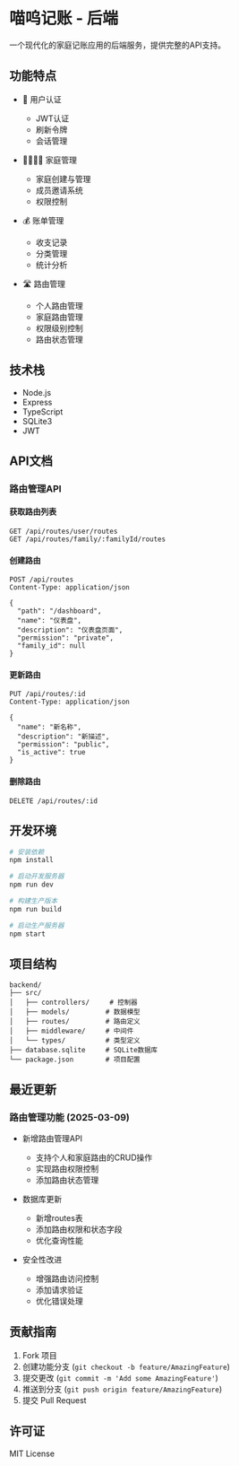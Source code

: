 # 喵呜记账 - 后端

一个现代化的家庭记账应用的后端服务，提供完整的API支持。

## 功能特点

- 🔑 用户认证
  - JWT认证
  - 刷新令牌
  - 会话管理

- 👨‍👩‍👧‍👦 家庭管理
  - 家庭创建与管理
  - 成员邀请系统
  - 权限控制

- 💰 账单管理
  - 收支记录
  - 分类管理
  - 统计分析

- 🛣️ 路由管理
  - 个人路由管理
  - 家庭路由管理
  - 权限级别控制
  - 路由状态管理

## 技术栈

- Node.js
- Express
- TypeScript
- SQLite3
- JWT

## API文档

### 路由管理API

#### 获取路由列表

```http
GET /api/routes/user/routes
GET /api/routes/family/:familyId/routes
```

#### 创建路由

```http
POST /api/routes
Content-Type: application/json

{
  "path": "/dashboard",
  "name": "仪表盘",
  "description": "仪表盘页面",
  "permission": "private",
  "family_id": null
}
```

#### 更新路由

```http
PUT /api/routes/:id
Content-Type: application/json

{
  "name": "新名称",
  "description": "新描述",
  "permission": "public",
  "is_active": true
}
```

#### 删除路由

```http
DELETE /api/routes/:id
```

## 开发环境

```bash
# 安装依赖
npm install

# 启动开发服务器
npm run dev

# 构建生产版本
npm run build

# 启动生产服务器
npm start
```

## 项目结构

```
backend/
├── src/
│   ├── controllers/     # 控制器
│   ├── models/         # 数据模型
│   ├── routes/         # 路由定义
│   ├── middleware/     # 中间件
│   └── types/          # 类型定义
├── database.sqlite     # SQLite数据库
└── package.json        # 项目配置
```

## 最近更新

### 路由管理功能 (2025-03-09)

- 新增路由管理API
  - 支持个人和家庭路由的CRUD操作
  - 实现路由权限控制
  - 添加路由状态管理

- 数据库更新
  - 新增routes表
  - 添加路由权限和状态字段
  - 优化查询性能

- 安全性改进
  - 增强路由访问控制
  - 添加请求验证
  - 优化错误处理

## 贡献指南

1. Fork 项目
2. 创建功能分支 (`git checkout -b feature/AmazingFeature`)
3. 提交更改 (`git commit -m 'Add some AmazingFeature'`)
4. 推送到分支 (`git push origin feature/AmazingFeature`)
5. 提交 Pull Request

## 许可证

MIT License 